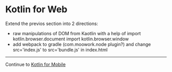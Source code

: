 # Kotlin for Web

Extend the previos section into 2 directions:
- raw manipulations of DOM from Kaotlin with a help of import kotlin.browser.document
import kotlin.browser.window
- add webpack to gradle (com.moowork.node plugin?) and change src='index.js' to src='bundle.js' in index.html

---
Continue to [Kotlin for Mobile](https://github.com/olegkleiman/crib/blob/master/session22/KotlinForMobile/readme.md)
